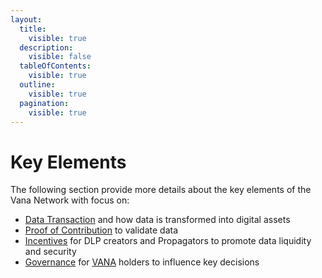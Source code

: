 ```yaml
---
layout:
  title:
    visible: true
  description:
    visible: false
  tableOfContents:
    visible: true
  outline:
    visible: true
  pagination:
    visible: true
---
```


# Key Elements

The following section provide more details about the key elements of the Vana Network with focus on:

* [Data Transaction](data-transactions/) and how data is transformed into digital assets
* [Proof of Contribution](proof-of-contribution/) to validate data
* [Incentives](incentives.md) for DLP creators and Propagators to promote data liquidity and security
* [Governance](dlp-governance.md) for [VANA](../../undefined/key-terms.md#vana-token-usdvana) holders to influence key decisions
